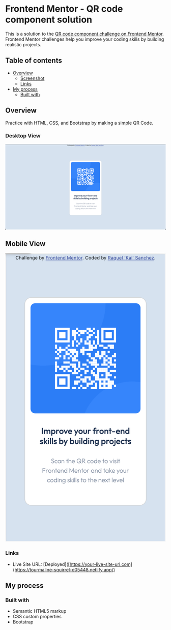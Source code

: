 # Frontend Mentor - QR code component solution

This is a solution to the [QR code component challenge on Frontend Mentor](https://www.frontendmentor.io/challenges/qr-code-component-iux_sIO_H). Frontend Mentor challenges help you improve your coding skills by building realistic projects.

## Table of contents

- [Overview](#overview)
  - [Screenshot](#screenshot)
  - [Links](#links)
- [My process](#my-process)
  - [Built with](#built-with)

## Overview

Practice with HTML, CSS, and Bootstrap by making a simple QR Code.

### Desktop View

![Desktop View](/screenshots/Screenshot%202023-05-22%20at%2010.00.01%20PM.png)

## Mobile View

![Mobile View](/screenshots/Screenshot%202023-05-22%20at%2010.00.16%20PM.png)

### Links

- Live Site URL: [Deployed]([https://your-live-site-url.com](https://tourmaline-squirrel-d05448.netlify.app/)

## My process

### Built with

- Semantic HTML5 markup
- CSS custom properties
- Bootstrap
